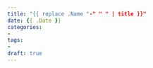```yaml
---
title: "{{ replace .Name "-" " " | title }}"
date: {{ .Date }}
categories:
- 
tags:
- 
draft: true
---
```


